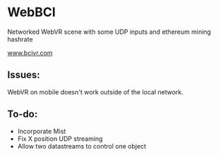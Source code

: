 # WebBCI

Networked WebVR scene with some UDP inputs and ethereum mining hashrate

www.bcivr.com



## Issues:

WebVR on mobile doesn't work outside of the local network.

## To-do:

- Incorporate Mist
- Fix X position UDP streaming
- Allow two datastreams to control one object
